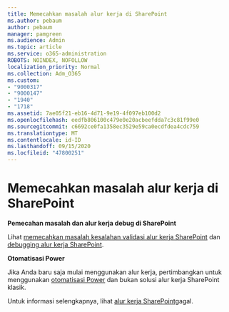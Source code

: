 ```yaml
---
title: Memecahkan masalah alur kerja di SharePoint
ms.author: pebaum
author: pebaum
manager: pamgreen
ms.audience: Admin
ms.topic: article
ms.service: o365-administration
ROBOTS: NOINDEX, NOFOLLOW
localization_priority: Normal
ms.collection: Adm_O365
ms.custom:
- "9000317"
- "9000147"
- "1940"
- "1718"
ms.assetid: 7ae05f21-eb16-4d71-9e19-4f097eb100d2
ms.openlocfilehash: eedfb806100c479e0e20acbeefdda7c3c81f99e0
ms.sourcegitcommit: c6692ce0fa1358ec3529e59ca0ecdfdea4cdc759
ms.translationtype: MT
ms.contentlocale: id-ID
ms.lasthandoff: 09/15/2020
ms.locfileid: "47800251"
---
```

# <a name="troubleshoot-workflows-in-sharepoint"></a>Memecahkan masalah alur kerja di SharePoint

**Pemecahan masalah dan alur kerja debug di SharePoint**

Lihat [memecahkan masalah kesalahan validasi alur kerja SharePoint](https://docs.microsoft.com/sharepoint/dev/general-development/troubleshooting-sharepoint-server-workflow-validation-errors-in-visio) dan [debugging alur kerja SharePoint](https://docs.microsoft.com/sharepoint/dev/general-development/debugging-sharepoint-server-workflows).

**Otomatisasi Power**

Jika Anda baru saja mulai menggunakan alur kerja, pertimbangkan untuk menggunakan [otomatisasi Power](https://docs.microsoft.com/power-automate/modern-approvals) dan bukan solusi alur kerja SharePoint klasik.

Untuk informasi selengkapnya, lihat [alur kerja SharePoint](https://docs.microsoft.com/alchemyinsights/sharepoint-workflows-retiring)gagal.
